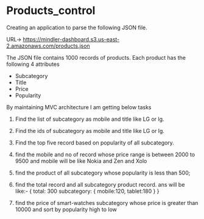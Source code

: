 # Products_control

Creating an application to parse the following JSON file.

URL-> https://mindler-dashboard.s3.us-east-2.amazonaws.com/products.json

The JSON file contains 1000 records of products. Each product has the following 4 attributes
- Subcategory
- Title
- Price
- Popularity


By maintaining MVC architecture I am getting below tasks

1. Find the list of subcategory as mobile and title like LG or lg.

2. Find the ids of subcategory as mobile and title like LG or lg.

3. Find the top five record based on popularity of all subcategory.

4. find the mobile and no of record whose price range is between 2000 to 9500 and mobile will be
like Nokia and Zen and Xolo

5. find the product of all subcategory whose popularity is less than 500;

6. find the total record and all subcategory product record.
ans will be like:-
{
total: 300
subcategory: {
mobile:120,
tablet:180
}
}

7. find the price of smart-watches subcategory whose price is greater than 10000 and sort by
popularity high to low
